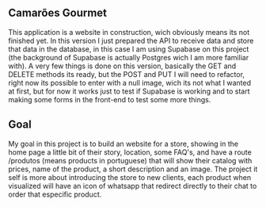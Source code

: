 ## Camarões Gourmet
This application is a website in construction, wich obviously means its not finished yet. In this version I just prepared the API to receive data and 
store that data in the database, in this case I am using Supabase on this project (the background of Supabase is actually Postgres wich I am more familiar with).
A very few things is done on this version, basically the GET and DELETE methods its ready, but the POST and PUT I will need to refactor, right now its 
possible to enter with a null image, wich its not what I wanted at first, but for now it works just to test if Supabase is working and to start making some forms in
the front-end to test some more things.

## Goal
My goal in this project is to build an website for a store, showing in the home page a little bit of their story, location, some FAQ's, 
and have a route /produtos (means products in portuguese) that will show their catalog with prices, name of the product, a short description and
an image. The project it self is more about introducing the store to new clients, each product when visualized will have an icon of whatsapp that
redirect directly to their chat to order that especific product.
